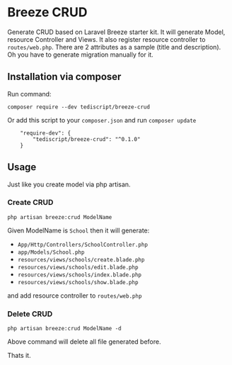 # Breeze CRUD
Generate CRUD based on Laravel Breeze starter kit. It will generate Model, resource Controller and Views. It also register resource controller to `routes/web.php`. There are 2 attributes as a sample (title and description). Oh you have to generate migration manually for it.

## Installation via composer
Run command:
```
composer require --dev tediscript/breeze-crud
```

Or add this script to your `composer.json` and run `composer update`

```
    "require-dev": {
        "tediscript/breeze-crud": "^0.1.0"
    }
```

## Usage
Just like you create model via php artisan.

### Create CRUD
```
php artisan breeze:crud ModelName
```
Given ModelName is `School` then it will generate:
- `App/Http/Controllers/SchoolController.php`
- `app/Models/School.php`
- `resources/views/schools/create.blade.php`
- `resources/views/schools/edit.blade.php`
- `resources/views/schools/index.blade.php`
- `resources/views/schools/show.blade.php`

and add resource controller to `routes/web.php`

### Delete CRUD
```
php artisan breeze:crud ModelName -d
```
Above command will delete all file generated before.

Thats it.
